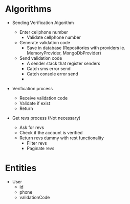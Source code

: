# Algorithms

- Sending Verification Algorithm
  - Enter cellphone number
    - Validate cellphone number
  - Generate validation code
    - Save in database (Repositories with providers ie. MemoryProvider, MongoDbProvider)
  - Send validation code
    - A sender stack that register senders
    - Catch sms error send
    - Catch console error send 
    - 

- Verification process
  - Receive validation code
  - Validate if exist
  - Return 

- Get revs process (Not necessary)
  - Ask for revs
  - Check if the account is verified
  - Return revs dummy with rest functionality
    - Filter revs
    - Paginate revs

# Entities

- User
  - id
  - phone
  - validationCode